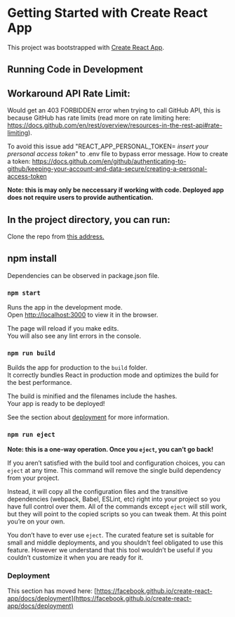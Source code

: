 # Getting Started with Create React App

This project was bootstrapped with [Create React App](https://github.com/facebook/create-react-app).

## Running Code in Development

## Workaround API Rate Limit:

Would get an 403 FORBIDDEN error when trying to call GitHub API, this is because GitHub has rate limits (read more on rate limiting here: https://docs.github.com/en/rest/overview/resources-in-the-rest-api#rate-limiting).

To avoid this issue add "REACT_APP_PERSONAL_TOKEN= *insert your prersonal access token*" to .env file to bypass error message. 
How to create a token: https://docs.github.com/en/github/authenticating-to-github/keeping-your-account-and-data-secure/creating-a-personal-access-token

**Note: this is may only be neccessary if working with code. Deployed app does not require users to provide authentication.** 


## In the project directory, you can run:

Clone the repo from [this address.](https://github.com/karlaarod/User_Search)

## npm install 

Dependencies can be observed in package.json file.

### `npm start`

Runs the app in the development mode.\
Open [http://localhost:3000](http://localhost:3000) to view it in the browser.

The page will reload if you make edits.\
You will also see any lint errors in the console.

### `npm run build`

Builds the app for production to the `build` folder.\
It correctly bundles React in production mode and optimizes the build for the best performance.

The build is minified and the filenames include the hashes.\
Your app is ready to be deployed!

See the section about [deployment](https://facebook.github.io/create-react-app/docs/deployment) for more information.

### `npm run eject`

**Note: this is a one-way operation. Once you `eject`, you can’t go back!**

If you aren’t satisfied with the build tool and configuration choices, you can `eject` at any time. This command will remove the single build dependency from your project.

Instead, it will copy all the configuration files and the transitive dependencies (webpack, Babel, ESLint, etc) right into your project so you have full control over them. All of the commands except `eject` will still work, but they will point to the copied scripts so you can tweak them. At this point you’re on your own.

You don’t have to ever use `eject`. The curated feature set is suitable for small and middle deployments, and you shouldn’t feel obligated to use this feature. However we understand that this tool wouldn’t be useful if you couldn’t customize it when you are ready for it.

### Deployment

This section has moved here: [https://facebook.github.io/create-react-app/docs/deployment](https://facebook.github.io/create-react-app/docs/deployment)



